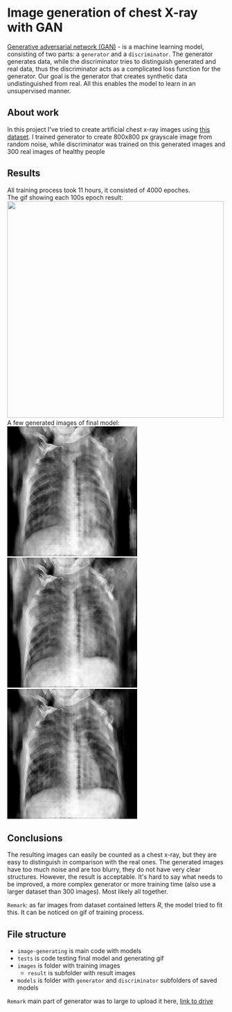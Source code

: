 # Image generation of chest X-ray with GAN

[Generative adversarial network (GAN)](https://en.wikipedia.org/wiki/Generative_adversarial_network) - is a machine learning model, consisting of two parts: a `generator` and a `discriminator`. The generator generates data, while the discriminator tries to distinguish generated and real data, thus the discriminator acts as a complicated loss function for the generator. Our goal is the generator that creates synthetic data undistinguished from real. All this enables the model to learn in an unsupervised manner. 

## About work
In this project I've tried to create artificial chest x-ray images using [this dataset](https://www.kaggle.com/datasets/paultimothymooney/chest-xray-pneumonia). I trained generator to create 800x800 px grayscale image from random noise, while discriminator was trained on this generated images and 300 real images of healthy people  

## Results
All training process took 11 hours, it consisted of 4000 epoches.  
The gif showing each 100s epoch result:  
<img src="/images/training.gif" width="500" height="500"/>  
A few generated images of final model:  
<img src="/images/result/result0.png" width="300" height="300"/>
<img src="/images/result/result3.png" width="300" height="300"/>
<img src="/images/result/result6.png" width="300" height="300"/>  

## Conclusions
The resulting images can easily be counted as a chest x-ray, but they are easy to distinguish in comparison with the real ones. The generated images have too much noise and are too blurry, they do not have very clear structures. However, the result is acceptable. It's hard to say what needs to be improved, a more complex generator or more training time (also use a larger dataset than 300 images). Most likely all together.  

`Remark`: as far images from dataset contained letters *R*, the model tried to fit this. It can be noticed on gif of training process.

## File structure
- `image-generating` is main code with models  
- `tests` is code testing final model and generating gif  
- `images` is folder with training images  
  - `result` is subfolder with result images  
- `models` is folder with `generator` and `discriminator` subfolders of saved models  

`Remark` main part of generator was to large to upload it here, [link to drive](https://drive.google.com/file/d/14CtLHrXRM-sEMqMxC5q4UL_JvHcytwp2/view?usp=share_link)
